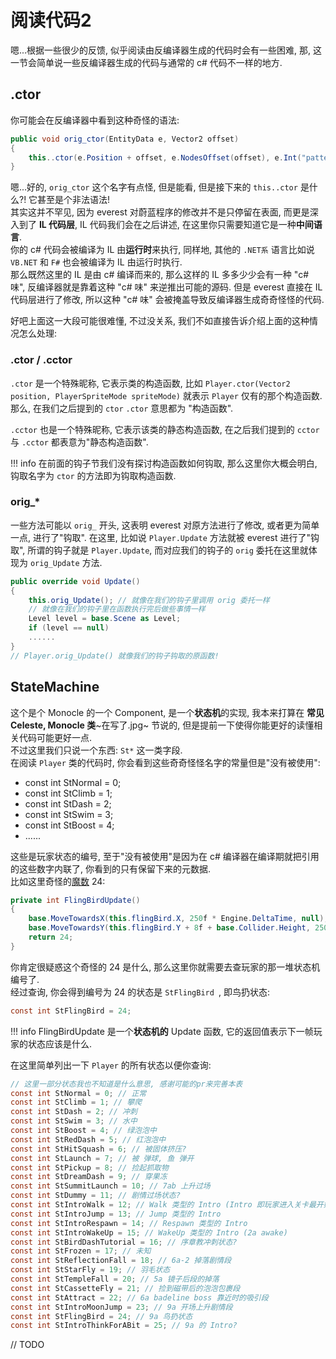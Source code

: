 # 阅读代码2

嗯...根据一些很少的反馈, 似乎阅读由反编译器生成的代码时会有一些困难, 那, 这一节会简单说一些反编译器生成的代码与通常的 c# 代码不一样的地方.

## .ctor

你可能会在反编译器中看到这种奇怪的语法:
```cs title="Celeste.FinalBoss (6a 拥抱的 Badeline)"
public void orig_ctor(EntityData e, Vector2 offset)
{
    this..ctor(e.Position + offset, e.NodesOffset(offset), e.Int("patternIndex", 0), e.Float("cameraPastY", 120f), e.Bool("dialog", false), e.Bool("startHit", false), e.Bool("cameraLockY", true));
}
```

嗯...好的, `orig_ctor` 这个名字有点怪, 但是能看, 但是接下来的 `this..ctor` 是什么?! 它甚至是个非法语法!  
其实这并不罕见, 因为 everest 对蔚蓝程序的修改并不是只停留在表面, 而更是深入到了 **IL 代码层**, IL 代码我们会在之后讲述, 在这里你只需要知道它是一种**中间语言**.  
你的 c# 代码会被编译为 IL 由**运行时**来执行, 同样地, 其他的 `.NET系` 语言比如说 `VB.NET` 和 `F#` 也会被编译为 IL 由运行时执行.  
那么既然这里的 IL 是由 c# 编译而来的, 那么这样的 IL 多多少少会有一种 "c# 味", 反编译器就是靠着这种 "c# 味" 来逆推出可能的源码. 但是 everest 直接在 IL 代码层进行了修改,
所以这种 "c# 味" 会被掩盖导致反编译器生成奇奇怪怪的代码.  

好吧上面这一大段可能很难懂, 不过没关系, 我们不如直接告诉介绍上面的这种情况怎么处理:

### .ctor / .cctor

`.ctor` 是一个特殊昵称, 它表示类的构造函数, 比如 `Player.ctor(Vector2 position, PlayerSpriteMode spriteMode)` 就表示 `Player` 仅有的那个构造函数.  
那么, 在我们之后提到的 `ctor` `.ctor` 意思都为 "构造函数".  

`.cctor` 也是一个特殊昵称, 它表示该类的静态构造函数, 在之后我们提到的 `cctor` 与 `.cctor` 都表意为"静态构造函数".

!!! info
    在前面的钩子节我们没有探讨构造函数如何钩取, 那么这里你大概会明白, 钩取名字为 `ctor` 的方法即为钩取构造函数.

### orig_*

一些方法可能以 `orig_` 开头, 这表明 everest 对原方法进行了修改, 或者更为简单一点, 进行了"钩取". 在这里, 比如说 `Player.Update` 方法就被 everest 进行了"钩取",
所谓的钩子就是 `Player.Update`, 而对应我们的钩子的 `orig` 委托在这里就体现为 `orig_Update` 方法.

```cs title="Player.Update  (像钩子本体一样!)"
public override void Update()
{
	this.orig_Update(); // 就像在我们的钩子里调用 orig 委托一样
    // 就像在我们的钩子里在函数执行完后做些事情一样
	Level level = base.Scene as Level;
	if (level == null)
    ......
}
// Player.orig_Update() 就像我们的钩子钩取的原函数!
```

## StateMachine

这个是个 Monocle 的一个 Component, 是一个**状态机**的实现, 我本来打算在 **常见 Celeste, Monocle 类**~在写了.jpg~ 节说的, 但是提前一下使得你能更好的读懂相关代码可能更好一点.  
不过这里我们只说一个东西: `St*` 这一类字段.  
在阅读 `Player` 类的代码时, 你会看到这些奇奇怪怪名字的常量但是"没有被使用":

- const int StNormal = 0;
- const int StClimb = 1;
- const int StDash = 2;
- const int StSwim = 3;
- const int StBoost = 4;
- ......

这些是玩家状态的编号, 至于"没有被使用"是因为在 c# 编译器在编译期就把引用的这些数字内联了, 你看到的只有保留下来的元数据.  
比如这里奇怪的[魔数](https://www.zhihu.com/question/22018894) 24:
```cs title="int Player.FlingBirdUpdate()"
private int FlingBirdUpdate()
{
	base.MoveTowardsX(this.flingBird.X, 250f * Engine.DeltaTime, null);
	base.MoveTowardsY(this.flingBird.Y + 8f + base.Collider.Height, 250f * Engine.DeltaTime, null);
	return 24;
}
```
你肯定很疑惑这个奇怪的 24 是什么, 那么这里你就需要去查玩家的那一堆状态机编号了.  
经过查询, 你会得到编号为 24 的状态是 `StFlingBird `, 即鸟扔状态:
```cs
const int StFlingBird = 24;
```

!!! info
    FlingBirdUpdate 是一个**状态机的** Update 函数, 它的返回值表示下一帧玩家的状态应该是什么.

在这里简单列出一下 `Player` 的所有状态以便你查询:

```cs
// 这里一部分状态我也不知道是什么意思, 感谢可能的pr来完善本表
const int StNormal = 0; // 正常
const int StClimb = 1; // 攀爬
const int StDash = 2; // 冲刺
const int StSwim = 3; // 水中
const int StBoost = 4; // 绿泡泡中
const int StRedDash = 5; // 红泡泡中
const int StHitSquash = 6; // 被固体挤压?
const int StLaunch = 7; // 被 弹球, 鱼 弹开
const int StPickup = 8; // 捡起抓取物
const int StDreamDash = 9; // 穿果冻
const int StSummitLaunch = 10; // 7ab 上升过场
const int StDummy = 11; // 剧情过场状态?
const int StIntroWalk = 12; // Walk 类型的 Intro (Intro 即玩家进入关卡最开始时的表现)
const int StIntroJump = 13; // Jump 类型的 Intro
const int StIntroRespawn = 14; // Respawn 类型的 Intro
const int StIntroWakeUp = 15; // WakeUp 类型的 Intro (2a awake)
const int StBirdDashTutorial = 16; // 序章教冲刺状态?
const int StFrozen = 17; // 未知
const int StReflectionFall = 18; // 6a-2 掉落剧情段
const int StStarFly = 19; // 羽毛状态
const int StTempleFall = 20; // 5a 镜子后段的掉落
const int StCassetteFly = 21; // 捡到磁带后的泡泡包裹段
const int StAttract = 22; // 6a badeline boss 靠近时的吸引段
const int StIntroMoonJump = 23; // 9a 开场上升剧情段
const int StFlingBird = 24; // 9a 鸟扔状态
const int StIntroThinkForABit = 25; // 9a 的 Intro?
```

// TODO